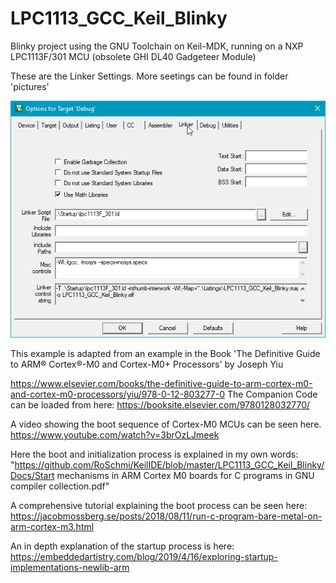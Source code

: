 # LPC1113_GCC_Keil_Blinky

Blinky project using the GNU Toolchain on Keil-MDK, running on a NXP LPC1113F/301 MCU (obsolete GHI DL40 Gadgeteer Module)

These are the Linker Settings. More seetings can be found in folder 'pictures'

![Linker Setting](https://github.com/RoSchmi/KeilIDE/blob/master/LPC1113_GCC_Keil_Blinky/Pictures/Linker.png)

This example is adapted from an example in the Book 'The Definitive Guide to ARM® Cortex®-M0 and Cortex-M0+ Processors' by Joseph Yiu

https://www.elsevier.com/books/the-definitive-guide-to-arm-cortex-m0-and-cortex-m0-processors/yiu/978-0-12-803277-0
The Companion Code can be loaded from here:
https://booksite.elsevier.com/9780128032770/

A video showing the boot sequence of Cortex-M0 MCUs can be seen here.
https://www.youtube.com/watch?v=3brOzLJmeek

Here the boot and initialization process is explained in my own words:
"https://github.com/RoSchmi/KeilIDE/blob/master/LPC1113_GCC_Keil_Blinky/Docs/Start mechanisms in ARM Cortex M0 boards for C programs in GNU compiler collection.pdf"

A comprehensive tutorial explaining the boot process can be seen here:
https://jacobmossberg.se/posts/2018/08/11/run-c-program-bare-metal-on-arm-cortex-m3.html

An in depth explanation of the startup process is here:
https://embeddedartistry.com/blog/2019/4/16/exploring-startup-implementations-newlib-arm
